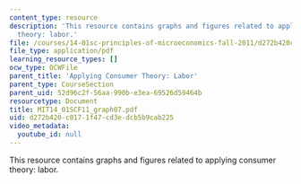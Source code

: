 ```yaml
---
content_type: resource
description: 'This resource contains graphs and figures related to applying consumer
  theory: labor.'
file: /courses/14-01sc-principles-of-microeconomics-fall-2011/d272b420c0171f47cd3edcb5b9cab225_MIT14_01SCF11_graph07.pdf
file_type: application/pdf
learning_resource_types: []
ocw_type: OCWFile
parent_title: 'Applying Consumer Theory: Labor'
parent_type: CourseSection
parent_uid: 52d96c2f-56aa-990b-e3ea-69526d59464b
resourcetype: Document
title: MIT14_01SCF11_graph07.pdf
uid: d272b420-c017-1f47-cd3e-dcb5b9cab225
video_metadata:
  youtube_id: null
---
```

This resource contains graphs and figures related to applying consumer theory: labor.

